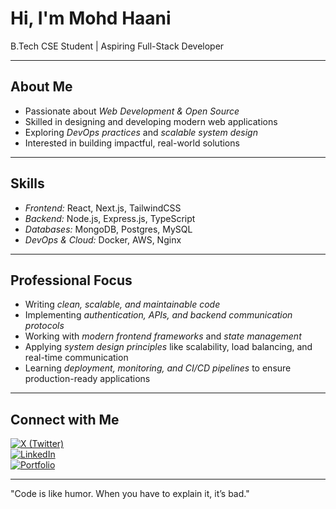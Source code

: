  # Hi, I'm Mohd Haani  

B.Tech CSE Student | Aspiring Full-Stack Developer  

---

## About Me  
- Passionate about *Web Development & Open Source*  
- Skilled in designing and developing modern web applications  
- Exploring *DevOps practices* and *scalable system design*  
- Interested in building impactful, real-world solutions  

---

## Skills  
- *Frontend:* React, Next.js, TailwindCSS  
- *Backend:* Node.js, Express.js, TypeScript  
- *Databases:* MongoDB, Postgres, MySQL  
- *DevOps & Cloud:* Docker, AWS, Nginx  

---

## Professional Focus  
- Writing *clean, scalable, and maintainable code*  
- Implementing *authentication, APIs, and backend communication protocols*  
- Working with *modern frontend frameworks* and *state management*  
- Applying *system design principles* like scalability, load balancing, and real-time communication  
- Learning *deployment, monitoring, and CI/CD pipelines* to ensure production-ready applications  

---

## Connect with Me  
[![X (Twitter)](https://img.shields.io/badge/X-000000?style=for-the-badge&logo=x&logoColor=white)](https://x.com/ZaidiHaani?t=qD0-WS5XilQ1-s9S1cqyDA&s=09)  
[![LinkedIn](https://img.shields.io/badge/LinkedIn-0077B5?style=for-the-badge&logo=linkedin&logoColor=white)](https://www.linkedin.com/in/haani-zaidi?utm_source=share&utm_campaign=share_via&utm_content=profile&utm_medium=android_app)  
[![Portfolio](https://img.shields.io/badge/Portfolio-24292e?style=for-the-badge&logo=githubpages&logoColor=white)](https://portfolio-website-two-ivory.vercel.app/)

---
"Code is like humor. When you have to explain it, it’s bad."
